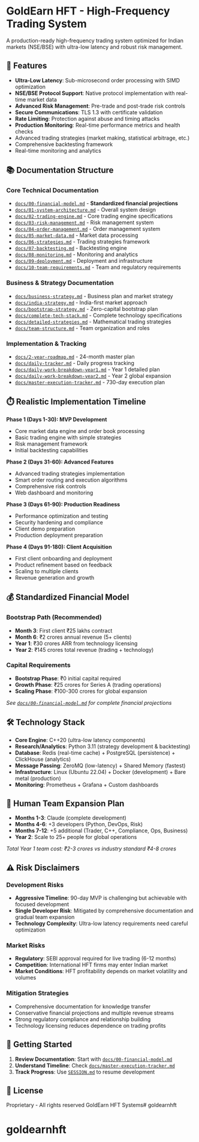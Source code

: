# GoldEarn HFT - High-Frequency Trading System

A production-ready high-frequency trading system optimized for Indian markets (NSE/BSE) with ultra-low latency and robust risk management.

## 🚀 Features

- **Ultra-Low Latency**: Sub-microsecond order processing with SIMD optimization
- **NSE/BSE Protocol Support**: Native protocol implementation with real-time market data
- **Advanced Risk Management**: Pre-trade and post-trade risk controls
- **Secure Communications**: TLS 1.3 with certificate validation
- **Rate Limiting**: Protection against abuse and timing attacks
- **Production Monitoring**: Real-time performance metrics and health checks
- Advanced trading strategies (market making, statistical arbitrage, etc.)
- Comprehensive backtesting framework
- Real-time monitoring and analytics

## 📚 **Documentation Structure**

### **Core Technical Documentation**
- [`docs/00-financial-model.md`](docs/00-financial-model.md) - **Standardized financial projections**
- [`docs/01-system-architecture.md`](docs/01-system-architecture.md) - Overall system design
- [`docs/02-trading-engine.md`](docs/02-trading-engine.md) - Core trading engine specifications
- [`docs/03-risk-management.md`](docs/03-risk-management.md) - Risk management system
- [`docs/04-order-management.md`](docs/04-order-management.md) - Order management system
- [`docs/05-market-data.md`](docs/05-market-data.md) - Market data processing
- [`docs/06-strategies.md`](docs/06-strategies.md) - Trading strategies framework
- [`docs/07-backtesting.md`](docs/07-backtesting.md) - Backtesting engine
- [`docs/08-monitoring.md`](docs/08-monitoring.md) - Monitoring and analytics
- [`docs/09-deployment.md`](docs/09-deployment.md) - Deployment and infrastructure
- [`docs/10-team-requirements.md`](docs/10-team-requirements.md) - Team and regulatory requirements

### **Business & Strategy Documentation**
- [`docs/business-strategy.md`](docs/business-strategy.md) - Business plan and market strategy
- [`docs/india-strategy.md`](docs/india-strategy.md) - India-first market approach
- [`docs/bootstrap-strategy.md`](docs/bootstrap-strategy.md) - Zero-capital bootstrap plan
- [`docs/complete-tech-stack.md`](docs/complete-tech-stack.md) - Complete technology specifications
- [`docs/detailed-strategies.md`](docs/detailed-strategies.md) - Mathematical trading strategies
- [`docs/team-structure.md`](docs/team-structure.md) - Team organization and roles

### **Implementation & Tracking**
- [`docs/2-year-roadmap.md`](docs/2-year-roadmap.md) - 24-month master plan
- [`docs/daily-tracker.md`](docs/daily-tracker.md) - Daily progress tracking
- [`docs/daily-work-breakdown-year1.md`](docs/daily-work-breakdown-year1.md) - Year 1 detailed plan
- [`docs/daily-work-breakdown-year2.md`](docs/daily-work-breakdown-year2.md) - Year 2 global expansion
- [`docs/master-execution-tracker.md`](docs/master-execution-tracker.md) - 730-day execution plan

## ⏱️ **Realistic Implementation Timeline**

**Phase 1 (Days 1-30): MVP Development**
- Core market data engine and order book processing
- Basic trading engine with simple strategies
- Risk management framework
- Initial backtesting capabilities

**Phase 2 (Days 31-60): Advanced Features**
- Advanced trading strategies implementation
- Smart order routing and execution algorithms
- Comprehensive risk controls
- Web dashboard and monitoring

**Phase 3 (Days 61-90): Production Readiness**
- Performance optimization and testing
- Security hardening and compliance
- Client demo preparation
- Production deployment preparation

**Phase 4 (Days 91-180): Client Acquisition**
- First client onboarding and deployment
- Product refinement based on feedback
- Scaling to multiple clients
- Revenue generation and growth

## 💰 **Standardized Financial Model**

### **Bootstrap Path (Recommended)**
- **Month 3**: First client ₹25 lakhs contract
- **Month 6**: ₹2 crores annual revenue (5+ clients)
- **Year 1**: ₹30 crores ARR from technology licensing
- **Year 2**: ₹145 crores total revenue (trading + technology)

### **Capital Requirements**
- **Bootstrap Phase**: ₹0 initial capital required
- **Growth Phase**: ₹25 crores for Series A (trading operations)
- **Scaling Phase**: ₹100-300 crores for global expansion

*See [`docs/00-financial-model.md`](docs/00-financial-model.md) for complete financial projections*

## 🛠️ **Technology Stack**

- **Core Engine**: C++20 (ultra-low latency components)
- **Research/Analytics**: Python 3.11 (strategy development & backtesting)
- **Database**: Redis (real-time cache) + PostgreSQL (persistence) + ClickHouse (analytics)
- **Message Passing**: ZeroMQ (low-latency) + Shared Memory (fastest)
- **Infrastructure**: Linux (Ubuntu 22.04) + Docker (development) + Bare metal (production)
- **Monitoring**: Prometheus + Grafana + Custom dashboards

## 👥 **Human Team Expansion Plan**

- **Months 1-3**: Claude (complete development)
- **Months 4-6**: +3 developers (Python, DevOps, Risk)
- **Months 7-12**: +5 additional (Trader, C++, Compliance, Ops, Business)
- **Year 2**: Scale to 25+ people for global operations

*Total Year 1 team cost: ₹2-3 crores vs industry standard ₹4-8 crores*

## ⚠️ **Risk Disclaimers**

### **Development Risks**
- **Aggressive Timeline**: 90-day MVP is challenging but achievable with focused development
- **Single Developer Risk**: Mitigated by comprehensive documentation and gradual team expansion
- **Technology Complexity**: Ultra-low latency requirements need careful optimization

### **Market Risks**
- **Regulatory**: SEBI approval required for live trading (6-12 months)
- **Competition**: International HFT firms may enter Indian market
- **Market Conditions**: HFT profitability depends on market volatility and volumes

### **Mitigation Strategies**
- Comprehensive documentation for knowledge transfer
- Conservative financial projections and multiple revenue streams
- Strong regulatory compliance and relationship building
- Technology licensing reduces dependence on trading profits

## 🚀 **Getting Started**

1. **Review Documentation**: Start with [`docs/00-financial-model.md`](docs/00-financial-model.md)
2. **Understand Timeline**: Check [`docs/master-execution-tracker.md`](docs/master-execution-tracker.md)
3. **Track Progress**: Use [`SESSION.md`](SESSION.md) to resume development

## 📄 **License**

Proprietary - All rights reserved GoldEarn HFT Systems# goldearnhft
# goldearnhft
